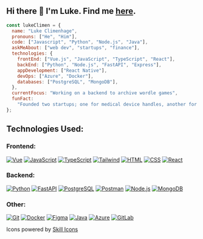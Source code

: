 ## Hi there 👋 I'm Luke. Find me [here](https://lukeclimenhage.com/).

```javascript
const lukeClimen = {
  name: "Luke Climenhage",
  pronouns: ["He", "Him"],
  code: ["Javascript", "Python", "Node.js", "Java"],
  askMeAbout: ["web dev", "startups", "finance"],
  technologies: {
    frontEnd: ["Vue.js", "JavaScript", "TypeScript", "React"],
    backEnd: ["Python", "Node.js", "FastAPI", "Express"],
    appDevelopment: ["React Native"],
    devOps: ["Azure", "Docker"],
    databases: ["PostgreSQL", "MongoDB"],
  },
  currentFocus: "Working on a backend to archive wordle games",
  funFact:
    "Founded two startups; one for medical device handles, another for commercial intra-canopy greenhouse lighting",
};
```

## Technologies Used:

### Frontend:

[![Vue](https://skills.thijs.gg/icons?i=vue)](https://vuejs.org/)
[![JavaScript](https://skills.thijs.gg/icons?i=js)](https://developer.mozilla.org/en-US/docs/Web/javascript)
[![TypeScript](https://skills.thijs.gg/icons?i=ts)](https://www.typescriptlang.org/)
[![Tailwind](https://skills.thijs.gg/icons?i=tailwind)](https://tailwindcss.com/)
[![HTML](https://skills.thijs.gg/icons?i=html)](https://html.com/html5/)
[![CSS](https://skills.thijs.gg/icons?i=css)](https://developer.mozilla.org/en-US/docs/Web/CSS)
[![React](https://skills.thijs.gg/icons?i=react)](https://react.dev/)

### Backend:

[![Python](https://skills.thijs.gg/icons?i=py)](https://www.python.org/)
[![FastAPI](https://skills.thijs.gg/icons?i=fastapi)](https://fastapi.tiangolo.com/)
[![PostgreSQL](https://skills.thijs.gg/icons?i=postgres)](https://www.postgresql.org/)
[![Postman](https://skills.thijs.gg/icons?i=postman)](https://www.postman.com/)
[![Node.js](https://skills.thijs.gg/icons?i=nodejs)](https://nodejs.org/)
[![MongoDB](https://skills.thijs.gg/icons?i=mongodb)](https://www.mongodb.com/)

### Other:

[![Git](https://skills.thijs.gg/icons?i=git)](https://git-scm.com/)
[![Docker](https://skills.thijs.gg/icons?i=docker)](https://www.docker.com/)
[![Figma](https://skills.thijs.gg/icons?i=figma)](https://www.figma.com/)
[![Java](https://skills.thijs.gg/icons?i=java)](https://www.java.com/)
[![Azure](https://skills.thijs.gg/icons?i=azure)](https://azure.microsoft.com/)
[![GitLab](https://skills.thijs.gg/icons?i=gitlab)](https://about.gitlab.com/)

Icons powered by [Skill Icons](https://skillicons.dev)

